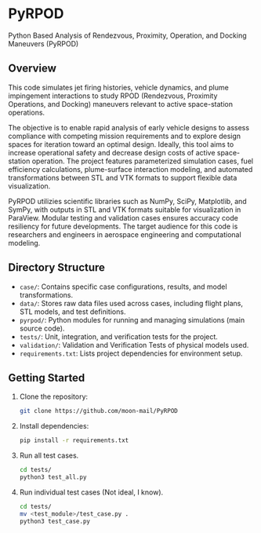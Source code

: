 # PyRPOD
Python Based Analysis of Rendezvous, Proximity, Operation, and Docking Maneuvers (PyRPOD)

## Overview
This code simulates jet firing histories, vehicle dynamics, and plume impingement interactions to study RPOD (Rendezvous, Proximity Operations, and Docking) maneuvers relevant to active space-station operations.

The objective is to enable rapid analysis of early vehicle designs to assess compliance with competing mission requirements and to explore design spaces for iteration toward an optimal design. Ideally, this tool aims to increase operational safety and decrease design costs of active space-station operation. The project features parameterized simulation cases, fuel efficiency calculations, plume-surface interaction modeling, and automated transformations between STL and VTK formats to support flexible data visualization.

PyRPOD utilizies scientific libraries such as NumPy, SciPy, Matplotlib, and SymPy, with outputs in STL and VTK formats suitable for visualization in ParaView. Modular testing and validation cases ensures accuracy code resiliency for future developments. The target audience for this code is researchers and engineers in aerospace engineering and computational modeling.

## Directory Structure

- `case/`: Contains specific case configurations, results, and model transformations.
- `data/`: Stores raw data files used across cases, including flight plans, STL models, and test definitions.
- `pyrpod/`: Python modules for running and managing simulations (main source code).
- `tests/`: Unit, integration, and verification tests for the project.
- `validation/`: Validation and Verification Tests of physical models used.
- `requirements.txt`: Lists project dependencies for environment setup.

## Getting Started
1. Clone the repository:
   ```bash
   git clone https://github.com/moon-mail/PyRPOD
   ```
2. Install dependencies:
   ```bash
   pip install -r requirements.txt
   ```

3. Run  all test cases.
   ```bash
   cd tests/
   python3 test_all.py
   ```

3. Run individual test cases (Not ideal, I know).
   ```bash
   cd tests/
   mv <test_module>/test_case.py .
   python3 test_case.py
   ```